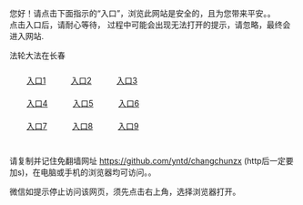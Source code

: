 您好！请点击下面指示的“入口”，浏览此网站是安全的，且为您带来平安。。 <br/>
点击入口后，请耐心等待， 过程中可能会出现无法打开的提示，请忽略，最终会进入网站. </br>

法轮大法在长春<br/>
<div style="padding:10px"><a style="margin:20px" target="_blank" href="https://d1iiyzjclvvviz.cloudfront.net/2Qpsp?bfhlrq" id="ccLink1" rel="nofollow">入口1</a> <a target="_blank" style="margin:20px" href="https://d1la0xwt989eiq.cloudfront.net/2Qpsp?jjcnzlsq" id="ccLink2" rel="nofollow">入口2</a> <a style="margin:20px" target="_blank" href="https://d3qxdi9bppaa3q.cloudfront.net/2Qpsp?ezxbpx" id="ccLink3" rel="nofollow">入口3</a></div>

<div style="padding:10px" ><a style="margin:20px" target="_blank" href="https://d1iiyzjclvvviz.cloudfront.net/2Qpsp?bfhlrq" id="ccLink4" rel="nofollow">入口4</a> <a style="margin:20px" href="https://d1la0xwt989eiq.cloudfront.net/2Qpsp?jjcnzlsq" target="_blank" id="ccLink5" rel="nofollow">入口5</a> <a style="margin:20px" href="https://d3qxdi9bppaa3q.cloudfront.net/2Qpsp?ezxbpx" target="_blank" id="ccLink6" rel="nofollow">入口6</a></div>

<div style="padding:10px"><a style="margin:20px" target="_blank" href="https://d1iiyzjclvvviz.cloudfront.net/2Qpsp?bfhlrq" id="ccLink7" rel="nofollow">入口7</a> <a style="margin:20px" href="https://d1la0xwt989eiq.cloudfront.net/2Qpsp?jjcnzlsq" target="_blank" id="ccLink8" rel="nofollow">入口8</a> <a style="margin:20px" target="_blank" href="https://d3qxdi9bppaa3q.cloudfront.net/2Qpsp?ezxbpx" id="ccLink9" rel="nofollow">入口9</a></div>

<br/>



请复制并记住免翻墙网址 https://github.com/yntd/changchunzx (http后一定要加s)，在电脑或手机的浏览器均可访问。。<br/>

微信如提示停止访问该网页，须先点击右上角，选择浏览器打开。
